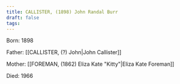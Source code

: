 ```yaml
---
title: CALLISTER, (1898) John Randal Burr
draft: false
tags:
---
```

Born: 1898

Father: [[CALLISTER, (?) John|John Callister]]

Mother: [[FOREMAN, (1862) Eliza Kate "Kitty"|Eliza Kate Foreman]]

Died: 1966
